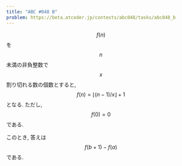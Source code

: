 ```yaml
---
title: "ABC #048 B"
problem: https://beta.atcoder.jp/contests/abc048/tasks/abc048_b
---
```

$$ f(n) $$ を $$ n $$ 未満の非負整数で $$ x $$ 割り切れる数の個数とすると, $$ f(n) = \lfloor (n-1)/x \rfloor+1 $$ となる. ただし, $$ f(0) = 0 $$ である.

このとき, 答えは $$ f(b+1) - f(a) $$ である.
